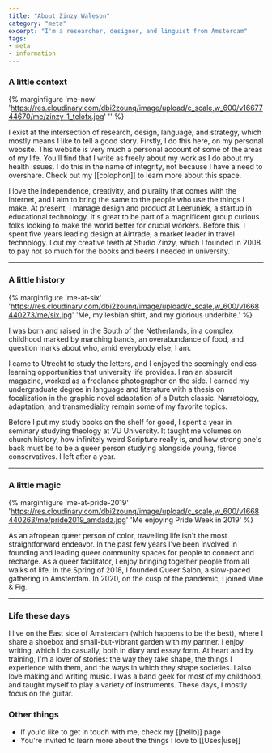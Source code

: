 ```yaml
---
title: "About Zinzy Waleson"
category: "meta"
excerpt: "I'm a researcher, designer, and linguist from Amsterdam"
tags:
- meta
- information
---
```

### A little context

{% marginfigure 'me-now' 'https://res.cloudinary.com/dbi2zounq/image/upload/c_scale,w_600/v1667744670/me/zinzy-1_telofx.jpg' '' %}

I exist at the intersection of research, design, language, and strategy, which mostly means I like to tell a good story. Firstly, I do this here, on my personal website. This website is very much a personal account of some of the areas of my life. You'll find that I write as freely about my work as I do about my health issues. I do this in the name of integrity, not because I have a need to overshare. Check out my [[colophon]] to learn more about this space.

I love the independence, creativity, and plurality that comes with the Internet, and I aim to bring the same to the people who use the things I make. At present, I manage design and product at Leeruniek, a startup in educational technology. It's great to be part of a magnificent group curious folks looking to make the world better for crucial workers. Before this, I spent five years leading design at Airtrade, a market leader in travel technology. I cut my creative teeth at Studio Zinzy, which I founded in 2008 to pay not so much for the books and beers I needed in university.

----

### A little history

{% marginfigure 'me-at-six' 'https://res.cloudinary.com/dbi2zounq/image/upload/c_scale,w_600/v1668440273/me/six.jpg' 'Me, my lesbian shirt, and my glorious underbite.' %}

I was born and raised in the South of the Netherlands, in a complex childhood marked by marching bands, an overabundance of food, and question marks about who, amid everybody else, I am.

I came to Utrecht to study the letters, and I enjoyed the seemingly endless learning opportunities that university life provides. I ran an absurdit magazine, worked as a freelance photographer on the side. I earned my undergraduate degree in language and literature with a thesis on focalization in the graphic novel adaptation of a Dutch classic. Narratology, adaptation, and transmediality remain some of my favorite topics.

Before I put my study books on the shelf for good, I spent a year in seminary studying theology at VU University. It taught me volumes on church history, how infinitely weird Scripture really is, and how strong one's back must be to be a queer person studying alongside young, fierce conservatives. I left after a year.

----

### A little magic

{% marginfigure 'me-at-pride-2019' 'https://res.cloudinary.com/dbi2zounq/image/upload/c_scale,w_600/v1668440263/me/pride2019_amdadz.jpg' 'Me enjoying Pride Week in 2019' %}

As an afropean queer person of color, travelling life isn't the most straightforward endeavor. In the past few years I've been involved in founding and leading queer community spaces for people to connect and recharge. As a queer facilitator, I enjoy bringing together people from all walks of life. In the Spring of 2018, I founded Queer Salon, a slow-paced gathering in Amsterdam. In 2020, on the cusp of the pandemic, I joined Vine & Fig.

----

### Life these days

I live on the East side of Amsterdam (which happens to be the best), where I share a shoebox and small-but-vibrant garden with my partner. I enjoy writing, which I do casually, both in diary and essay form. At heart and by training, I'm a lover of stories: the way they take shape, the things I experience with them, and the ways in which they shape societies. I also love making and writing music. I was a band geek for most of my childhood, and taught myself to play a variety of instruments. These days, I mostly focus on the guitar.

### Other things

- If you'd like to get in touch with me, check my [[hello]] page
- You're invited to learn more about the things I love to [[Uses|use]]